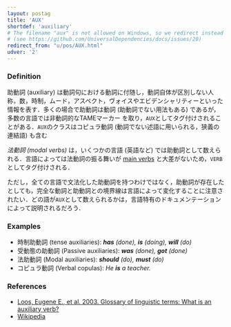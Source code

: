 ```yaml
---
layout: postag
title: 'AUX'
shortdef: 'auxiliary'
# The filename "aux" is not allowed on Windows, so we redirect instead
# (see https://github.com/UniversalDependencies/docs/issues/20)
redirect_from: "u/pos/AUX.html"
udver: '2'
---
```


### Definition

助動詞 (auxiliary) は動詞句における動詞に付随し，動詞自体が区別しない人称，数，時制，ムード，アスペクト，ヴォイスやエビデンシャリティーといった情報を表す．多くの場合で助動詞は動詞 (<!--which may have non-auxiliary uses as wellってどういうこと?-->助動詞でない用法もある) であるが，多数の言語では非動詞的なTAMEマーカー <!--(TAME markers)-->を取り，`AUX`としてタグ付けされることがある．`AUX`のクラスはコピュラ動詞 (動詞でない述語に用いられる，狭義の連結語) も含む

_法動詞 (modal verbs)_ は，いくつかの言語 (英語など) では助動詞として数えられる．言語によっては法動詞の振る舞いが [main verbs](VERB) と大差がないため，`VERB`としてタグ付けされる．

ただし，全ての言語で文法化した助動詞を持つわけではなく，助動詞が存在したとしても，完全な動詞と助動詞との境界線は言語によって変化することに注意されたい．どの語が`AUX`として数えられるかは，言語特有のドキュメンテーションによって説明されるだろう．

### Examples

- 時制助動詞 (tense auxiliaries): _<b>has</b> (done), <b>is</b> (doing), <b>will</b> (do)_
- 受動態の助動詞 (Passive auxiliaries): _<b>was</b> (done), <b>got</b> (done)_
- 法助動詞 (Modal auxiliaries): _<b>should</b> (do), <b>must</b> (do)_
- コピュラ動詞 (Verbal copulas): _He <b>is</b> a teacher._

### References

- [Loos, Eugene E., et al. 2003. Glossary of linguistic terms: What is an auxiliary verb?](http://www-01.sil.org/linguistics/GlossaryOfLinguisticTerms/WhatIsAnAuxiliaryVerb.htm)
- [Wikipedia](http://en.wikipedia.org/wiki/Auxiliary_verb)
